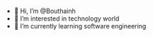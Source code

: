 - 👋 Hi, I’m @Bouthainh
- 👀 I’m interested in technology world 
- 🌱 I’m currently learning software engineering 


<!---
Bouthainh/Bouthainh is a ✨ special ✨ repository because its `README.md` (this file) appears on your GitHub profile.
You can click the Preview link to take a look at your changes.
--->
